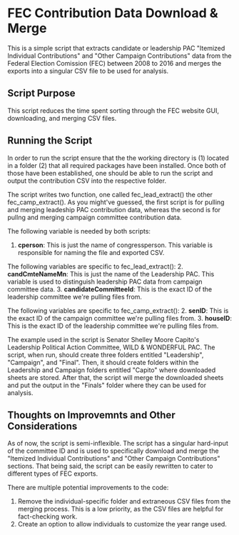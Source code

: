 # FEC Contribution Data Download & Merge
This is a simple script that extracts candidate or leadership PAC "Itemized Individual Contributions" and "Other Campaign Contributions" data from the Federal Election Comission (FEC) between 2008 to 2016 and merges the exports into a singular CSV file to be used for analysis. 

## Script Purpose
This script reduces the time spent sorting through the FEC website GUI, downloading, and merging CSV files. 

## Running the Script
In order to run the script ensure that the the working directory is (1) located in a folder (2) that all required packages have been installed. Once both of those have been established, one should be able to run the script and output the contribution CSV into the respective folder. 

The script writes two function, one called fec_lead_extract() the other fec_camp_extract(). As you might've guessed, the first script is for pulling and merging leadeship PAC contribution data, whereas the second is for pullng and merging campaign committee contribution data. 

The following variable is needed by both scripts:
1. **cperson**: This is just the name of congressperson. This variable is responsible for naming the file and exported CSV.

The following variables are specific to fec_lead_extract():
2. **candCmteNameMn**: This is just the name of the Leadership PAC. This variable is used to distinguish leadership PAC data from campaign committee data.
3. **candidateCommitteeId**: This is the exact ID of the leadership committee we're pulling files from. 

The following variables are specific to fec_camp_extract():
2. **senID**: This is the exact ID of the campaign committee we're pulling files from.
3. **houseID**: This is the exact ID of the leadership committee we're pulling files from. 

The example used in the script is Senator Shelley Moore Capito's Leadership Political Action Committee, WILD & WONDERFUL PAC. The script, when run, should create three folders entitled "Leadership", "Campaign", and "Final". Then, it should create folders within the Leadership and Campaign folders entitled "Capito" where downloaded sheets are stored. After that, the script will merge the downloaded sheets and put the output in the "Finals" folder where they can be used for analysis.

## Thoughts on Improvemnts and Other Considerations

As of now, the script is semi-inflexible. The script has a singular hard-input of the committee ID and is used to specifically download and merge the "Itemized Individual Contributions" and "Other Campaign Contributions" sections. That being said, the script can be easily rewritten to cater to different types of FEC exports.

There are multiple potential improvements to the code:
1. Remove the individual-specific folder and extraneous CSV files from the merging process. This is a low priority, as the CSV files are helpful for fact-checking work.
2. Create an option to allow individuals to customize the year range used.
